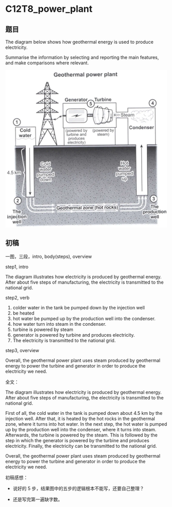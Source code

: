 # C12T8_power_plant

## 题目

The diagram below shows how geothermal energy is used to produce electricity.

Summarise the information by selecting and reporting the main features, and make comparisons where relevant.

![geothermal_power_plant](../pic/geothermal_power_plant.webp)

## 初稿

一图，三段，intro, body(steps), overview

step1, intro

The diagram illustrates how electricity is produced by geothermal energy. After about five steps of manufacturing, the electricity is transmitted to the national grid.

step2, verb

1. colder water in the tank be pumped down by the injection well
2. be heated
3. hot water be pumped up by the production well into the condenser.
4. how water turn into steam in the condenser.
5. turbine is powered by steam
6. generator is powered by turbine and produces electricity.
7. The electricity is transmitted to the national grid.

step3, overview

Overall, the geothermal power plant uses steam produced by geothermal energy to power the turbine and generator in order to produce the electricity we need.

全文：

The diagram illustrates how electricity is produced by geothermal energy. After about five steps of manufacturing, the electricity is transmitted to the national grid.

First of all, the cold water in the tank is pumped down about 4.5 km by the injection well. After that, it is heated by the hot rocks in the geothermal zone, where it turns into hot water. In the next step, the hot water is pumped up by the production well into the condenser, where it turns into steam. Afterwards, the turbine is powered by the steam. This is followed by the step in which the generator is powered by the turbine and produces electricity. Finally, the electricity can be transmitted to the national grid.

Overall, the geothermal power plant uses steam produced by geothermal energy to power the  turbine and generator in order to produce the electricity we need.

初稿感想：

- 说好的 5 步，结果图中的五步的逻辑根本不能写，还要自己整理？

- 还是写完第一遍缺字数。
